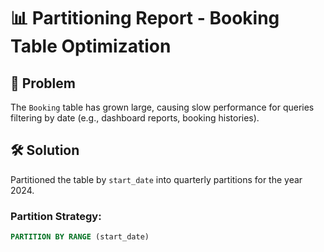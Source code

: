 # 📊 Partitioning Report - Booking Table Optimization

## 🧪 Problem
The `Booking` table has grown large, causing slow performance for queries filtering by date (e.g., dashboard reports, booking histories).

## 🛠️ Solution
Partitioned the table by `start_date` into quarterly partitions for the year 2024.

### Partition Strategy:
```sql
PARTITION BY RANGE (start_date)
